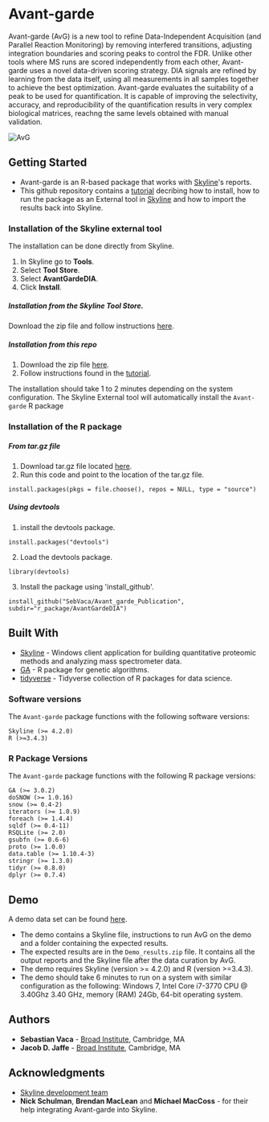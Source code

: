 # Avant-garde

Avant-garde (AvG) is a new tool to refine Data-Independent Acquisition (and Parallel Reaction Monitoring) by removing interfered transitions, adjusting integration boundaries and scoring peaks to control the FDR. Unlike other tools where MS runs are scored independently from each other, Avant-garde uses a novel data-driven scoring strategy. DIA signals are refined by learning from the data itself, using all measurements in all samples together to achieve the best optimization. Avant-garde evaluates the suitability of a peak to be used for quantification. It is capable of improving the selectivity, accuracy, and reproducibility of the quantification results in very complex biological matrices, reachng the same levels obtained with manual validation.

![AvG](http://drive.google.com/uc?export=view&id=1QOqZKxeFiQYlkPiX-07a4BMpROpuSmyh)

## Getting Started

* Avant-garde is an R-based package that works with [Skyline](https://skyline.ms/project/home/software/Skyline/begin.view)'s reports.
* This github repository contains a [tutorial](HowToRunAvG.pdf) decribing how to install, how to run the package as an External tool in [Skyline](https://skyline.ms/project/home/software/Skyline/begin.view) and how to import the results back into Skyline.

### Installation of the Skyline external tool
The installation can be done directly from Skyline.
1. In Skyline go to **Tools**.
2. Select **Tool Store**.
3. Select **AvantGardeDIA**.
4. Click **Install**.

#####  Installation from the Skyline Tool Store.
Download the zip file and follow instructions [here](https://skyline.ms/project/home/software/Skyline/tools/begin.view?).

##### Installation from this repo
1. Download the zip file [here](skyline_external_tool/AvG_skylineexternaltool).
2. Follow instructions found in the [tutorial](HowToRunAvG.pdf).

The installation should take 1 to 2 minutes depending on the system configuration. The Skyline External tool will automatically install the `Avant-garde` R package

### Installation of the R package

##### From tar.gz file
1. Download tar.gz file located [here](r_package).
2. Run this code and point to the location of the tar.gz file.
```
install.packages(pkgs = file.choose(), repos = NULL, type = "source")
```

##### Using devtools
1. install the devtools package.
```
install.packages("devtools")
```
2. Load the devtools package.
```
library(devtools)
```
3. Install the package using 'install_github'.
```
install_github("SebVaca/Avant_garde_Publication", subdir="r_package/AvantGardeDIA")
```

## Built With
* [Skyline](https://skyline.ms/project/home/software/Skyline/begin.view) - Windows client application for building quantitative proteomic methods and analyzing mass spectrometer data.
* [GA](https://cran.r-project.org/web/packages/GA/index.html) - R package for genetic algorithms.
* [tidyverse](https://cran.r-project.org/web/packages/tidyverse/index.html) - Tidyverse collection of R packages for data science.

### Software versions
The `Avant-garde` package functions with the following software versions:

```
Skyline (>= 4.2.0)
R (>=3.4.3)
```

### R Package Versions

The `Avant-garde` package functions with the following R package versions:
```
GA (>= 3.0.2)
doSNOW (>= 1.0.16)
snow (>= 0.4-2)
iterators (>= 1.0.9)
foreach (>= 1.4.4)
sqldf (>= 0.4-11)
RSQLite (>= 2.0)
gsubfn (>= 0.6-6)
proto (>= 1.0.0)
data.table (>= 1.10.4-3)
stringr (>= 1.3.0)
tidyr (>= 0.8.0)
dplyr (>= 0.7.4)
```

## Demo
A demo data set can be found [here](https://drive.google.com/open?id=1JVoak2CY0lFZ61RWP-PfUk1vCJh5pHxS). 
* The demo contains a Skyline file, instructions to run AvG on the demo and a folder containing the expected results.
*  The expected results are in the `Demo_results.zip` file. It contains all the output reports and the Skyline file after the data curation by AvG.
*  The demo requires Skyline (version >= 4.2.0) and R (version >=3.4.3). 
*  The demo should take 6 minutes to run on a system with similar configuration as the following: Windows 7, Intel Core i7-3770 CPU @ 3.40Ghz 3.40 GHz, memory (RAM) 24Gb, 64-bit operating system.

## Authors

* **Sebastian Vaca** - [Broad Institute](https://www.broadinstitute.org/proteomics), Cambridge, MA
* **Jacob D. Jaffe** - [Broad Institute](https://www.broadinstitute.org/proteomics), Cambridge, MA

## Acknowledgments
* [Skyline development team](https://skyline.ms/project/home/software/Skyline/begin.view)
* **Nick Schulman**, **Brendan MacLean** and **Michael MacCoss** - for their help integrating Avant-garde into Skyline.
